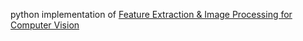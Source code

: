 python implementation of
    <a href="http://citeseerx.ist.psu.edu/viewdoc/download?doi=10.1.1.375.6848&rep=rep1&type=pdf">Feature Extraction & Image Processing for Computer Vision</a>
    
    
  </body>
</html>
